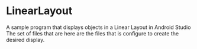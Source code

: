 # LinearLayout
A sample program that displays objects in a Linear Layout in Android Studio
The set of files that are here are the files that is configure to create the desired display.
